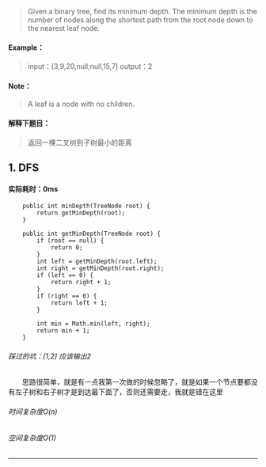 > Given a binary tree, find its minimum depth.
The minimum depth is the number of nodes along the shortest path from the root node down to the nearest leaf node.
#### Example：
> input：[3,9,20,null,null,15,7]
output：2
#### Note：
> A leaf is a node with no children.

#### 解释下题目：
> 返回一棵二叉树到子树最小的距离


## 1. DFS
#### 实际耗时：0ms
```
    public int minDepth(TreeNode root) {
        return getMinDepth(root);
    }

    public int getMinDepth(TreeNode root) {
        if (root == null) {
            return 0;
        }
        int left = getMinDepth(root.left);
        int right = getMinDepth(root.right);
        if (left == 0) {
            return right + 1;
        }
        if (right == 0) {
            return left + 1;
        }

        int min = Math.min(left, right);
        return min + 1;
    }
```
###### 踩过的坑：[1,2] 应该输出2
&emsp;&emsp;思路很简单，就是有一点我第一次做的时候忽略了，就是如果一个节点要都没有左子树和右子树才是到达最下面了，否则还需要走，我就是错在这里
###### 时间复杂度O(n)
###### 空间复杂度O(1)
---------
